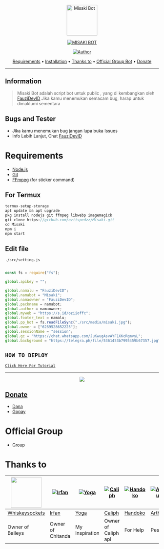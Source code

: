 <p align="center">
<img src="https://telegra.ph/file/204325ca532ee9b564283.jpg" alt="Misaki Bot" width="100"/>


</p>
<p align="center">
<a href="#"><img title="MISAKI BOT" src="https://telegra.ph/file/204325ca532ee9b564283.jpg"></a>
</p>
<p align="center">
<a href="https://github.com/oziispedzz"><img title="Author" src="https://img.shields.io/badge/Author-Fauzi-red.svg?style=for-the-badge&logo=github"></a>
</p>

<p align="center">
  <a href="https://github.com/oziispedzz/Misaki#requirements">Requirements</a> •
  <a href="https://github.com/oziispedzz/Misaki#instalasi">Installation</a> •
  <a href="https://github.com/oziispedzz/Misaki#thanks-to">Thanks to</a> •
  <a href="https://github.com/oziispedzz/Misaki#Official-Group"> Official Group Bot</a> •
  <a href="https://github.com/oziispedzz/Misaki#donate">Donate</a>
</p>
</div>

---

## Information
> Misaki Bot adalah script bot untuk public , yang di kembangkan oleh [FauziDevID](https://youtube.com/@FauziSpedzz)
> Jika kamu menemukan semacam bug, harap untuk dimaklumi sementara

## Bugs and Tester
* Jika kamu menemukan bug jangan lupa buka Issues
* Info Lebih Lanjut, Chat [FauziDevID](https://wa.me/6289528652225)

# Requirements
* [Node.js](https://nodejs.org/en/)
* [Git](https://git-scm.com/downloads)
* [FFmpeg](https://github.com/BtbN/FFmpeg-Builds/releases/download/autobuild-2020-12-08-13-03/ffmpeg-n4.3.1-26-gca55240b8c-win64-gpl-4.3.zip) (for sticker command)

## For Termux
```ts
termux-setup-storage
apt update && apt upgrade
pkg install nodejs git ffmpeg libwebp imagemagick
git clone https://github.com/oziispedzz/Misaki.git
cd Misaki
npm i 
npm start
```

## Edit file
`./src/setting.js`
```ts

const fs = require("fs");

global.apikey = "";

global.namalu = "FauziDevID";
global.namabot = "Misaki"; 
global.namaowner = "FauziDevID";
global.packname = namabot; 
global.author = namaowner; 
global.myweb = "https://s.id/oziioffc"; 
global.footer_text = namalu;
global.pp_bot = fs.readFileSync("./src/media/misaki.jpg"); 
global.owner = ["6289528652225"];
global.sessionName = "session"; 
global.gc = "https://chat.whatsapp.com/JuKwugAsvAYF1XKcRgmvyL"; 
global.background = "https://telegra.ph/file/5361453b7995459b67357.jpg"; 

```

## ```HOW TO DEPLOY```

[`Click Here For Tutorial`](https://youtu.be/rhN43yLAEV0?si=TEkJwjdUDFeAIvQp)<br>

----------

<p align="center">
  <a href="https://youtu.be/rhN43yLAEV0?si=TEkJwjdUDFeAIvQp"><img src="https://telegra.ph/file/8d198821ee59f1f29ec7c.jpg" />
</p>

## Donate
- [Dana](https://wa.me/6289528652225?text=Bang+mau+donasi)
- [Gopay](https://wa.me/6289528652225?text=Bang+mau+donasi)

# Official Group
- [Group](https://chat.whatsapp.com/IQlB2Snn4Rk5jnxl0HgrQb)

# Thanks to
<a href="https://github.com/whiskeysockets"><img src="https://github.com/whiskeysockets.png?size=100" width="100" height="100"></a> | [![Irfan](https://github.com/rtwone.png?size=100)](https://github.com/rtwone) | [![Yoga](https://github.com/YogGanz.png?size=100)](https://github.com/YogGanz) | [![Caliph](http://github.com/caliphdev.png?size=100)](http://github.com/caliphdev) | [![Handoko](http://github.com/handoko19.png?size=100)](http://github.com/handoko19) | [![Arthur](http://github.com/arthur-md.png?size=100)](http://github.com/arthur-md) | [![FauziDevID](http://github.com/oziispedzz.png?size=100)](http://github.com/oziispedzz)
----|----|----|----|----|----|----
[Whiskeysockets](https://github.com/whiskeysockets) | [Irfan](https://github.com/rtwone) | [Yoga](https://github.com/YogGanz) | [Caliph](https://github.com/caliphdev) | [Handoko](https://github.com/handoko19) | [Arthur](https://github.com/arthur-md) | [FauziDevID](https://github.com/oziispedzz)
Owner of Baileys | Owner of Chitanda | My Inspiration | Owner of Caliph api | For Help | Pesatir | Owner of Misaki
